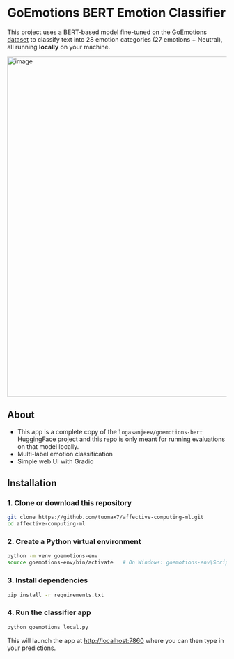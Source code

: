 # GoEmotions BERT Emotion Classifier

This project uses a BERT-based model fine-tuned on the [GoEmotions dataset](https://github.com/google-research/google-research/tree/master/goemotions) to classify text into 28 emotion categories (27 emotions + Neutral), all running **locally** on your machine.

<img width="782" alt="image" src="https://github.com/user-attachments/assets/0bbef5ab-854b-4672-86b8-411980620cd3" />

## About

- This app is a complete copy of the `logasanjeev/goemotions-bert` HuggingFace project and this repo is only meant for running evaluations on that model locally.
- Multi-label emotion classification
- Simple web UI with Gradio

## Installation

### 1. Clone or download this repository

```bash
git clone https://github.com/tuomax7/affective-computing-ml.git
cd affective-computing-ml
```

### 2. Create a Python virtual environment

```bash
python -m venv goemotions-env
source goemotions-env/bin/activate   # On Windows: goemotions-env\Scripts\activate
```

### 3. Install dependencies

```bash
pip install -r requirements.txt
```

### 4. Run the classifier app

```bash
python goemotions_local.py
```

This will launch the app at [http://localhost:7860](http://localhost:7860) where you can then type in your predictions.
